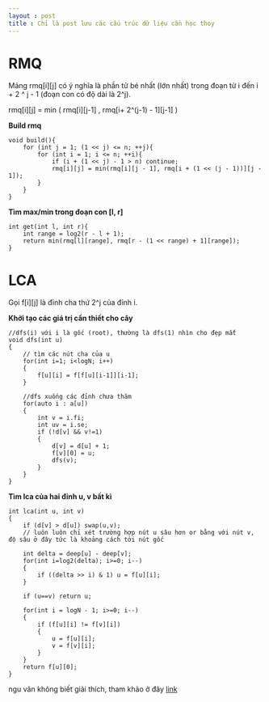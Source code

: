 ```yaml
---
layout : post
title : Chỉ là post lưu các cấu trúc dữ liệu cần học thoy 
---
```


# RMQ

Mảng rmq[i][j] có ý nghĩa là phần tử bé nhất (lớn nhất) trong đoạn từ i đến i + 2 ^ j - 1 (đoạn con có độ dài là 2^j).

rmq[i][j] = min ( rmq[i][j-1] , rmq[i+ 2^(j-1) - 1][j-1] )

**Build rmq**

```
void build(){
    for (int j = 1; (1 << j) <= n; ++j){
        for (int i = 1; i <= n; ++i){
            if (i + (1 << j) - 1 > n) continue;
            rmq[i][j] = min(rmq[i][j - 1], rmq[i + (1 << (j - 1))][j - 1]);
        }
    }
}
```

**Tìm max/min trong đoạn con [l, r]**

```
int get(int l, int r){
    int range = log2(r - l + 1);
    return min(rmq[l][range], rmq[r - (1 << range) + 1][range]);
}
```

# LCA 

Gọi f[i][j] là đỉnh cha thứ 2^j của đỉnh i.

**Khởi tạo các giá trị cần thiết cho cây**

```
//dfs(i) với i là gốc (root), thường là dfs(1) nhìn cho đẹp mắt 
void dfs(int u)
{
    // tìm các nút cha của u
    for(int i=1; i<logN; i++)
    {
        f[u][i] = f[f[u][i-1]][i-1];
    }
    
    //dfs xuống các đỉnh chưa thăm
    for(auto i : a[u])
    {
        int v = i.fi;
        int uv = i.se;
        if (!d[v] && v!=1)
        {
            d[v] = d[u] + 1;
            f[v][0] = u;
            dfs(v);
        }
    }
}
```

**Tìm lca của hai đỉnh u, v bất kì**

```
int lca(int u, int v)
{
    if (d[v] > d[u]) swap(u,v);
    // luôn luôn chỉ xét trường hợp nút u sâu hơn or bằng với nút v, độ sâu ở đây tức là khoảng cách tới nút gốc
    
    int delta = deep[u] - deep[v];
    for(int i=log2(delta); i>=0; i--)
    {
        if ((delta >> i) & 1) u = f[u][i];
    }
    
    if (u==v) return u;
    
    for(int i = logN - 1; i>=0; i--)
    {
        if (f[u][i] != f[v][i])
        {
            u = f[u][i];
            v = f[v][i];
        }
    }
    return f[u][0];
}
```

ngu văn không biết giải thích, tham khảo ở đây [link](https://vnoi.info/wiki/translate/topcoder/Range-Minimum-Query-and-Lowest-Common-Ancestor.md#bài-toán-rmq)
